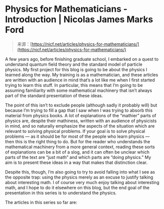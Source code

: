 <!--yml
category: 未分类
date: 2024-05-27 14:41:51
-->

# Physics for Mathematicians - Introduction | Nicolas James Marks Ford

> 来源：[https://nicf.net/articles/physics-for-mathematicians/](https://nicf.net/articles/physics-for-mathematicians/)

A few years ago, before finishing graduate school, I embarked on a quest to understand quantum field theory and the standard model of particle physics. My first project for this blog is going to be about the physics I learned along the way. My training is as a mathematician, and these articles are written with an audience in mind that’s a lot like me when I first started trying to learn this stuff. In particular, this means that I’m going to be assuming familiarity with some mathematical machinery that isn’t always part of the standard presentation of these ideas.

The point of this isn’t to exclude people (although sadly it probably will) but because I’m trying to fill a gap that I saw when I was trying to absorb this material from physics books. A lot of explanations of the “mathier” parts of physics are, despite their mathiness, written with an audience of physicists in mind, and so naturally emphasize the aspects of the situation which are relevant to solving physical problems. If your goal is to solve physical problems — as it should be for most of the people who learn physics — then this is the right thing to do. But for the reader who understands the mathematical machinery from a more general context, reading these sorts of explanations can be a bit of a slog, and it can often be unclear which parts of the text are “just math” and which parts are “doing physics.” My aim is to present these ideas in a way that makes that distinction clear.

Despite this, though, I’m also going to try to avoid falling into what I see as the opposite trap: using the physics merely as an excuse to justify talking about interesting math. I of course very much enjoy talking about interesting math, and I hope to do it elsewhere on this blog, but the end goal of the presentation in this series is to understand the physics.

The articles in this series so far are: